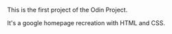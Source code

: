 This is the first project of the Odin Project. 

It's a google homepage recreation with HTML and CSS.